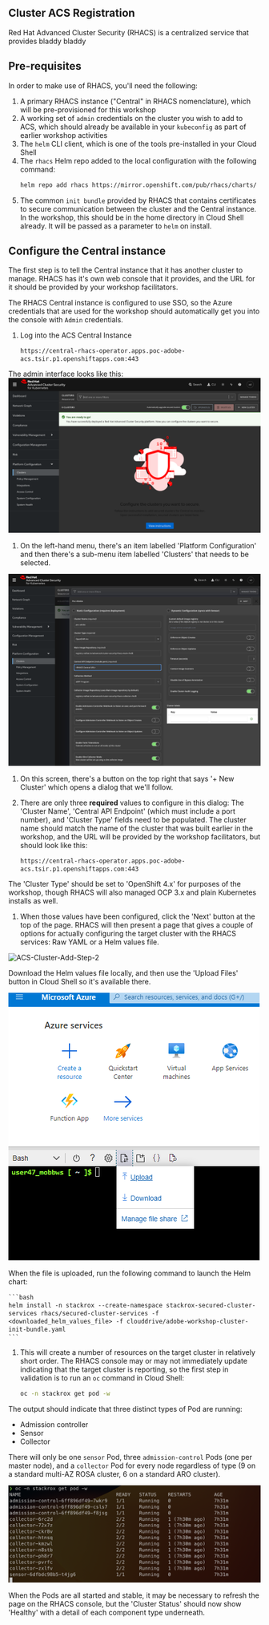 ## Cluster ACS Registration

Red Hat Advanced Cluster Security (RHACS) is a centralized service that provides bladdy bladdy


## Pre-requisites

In order to make use of RHACS, you'll need the following:

1. A primary RHACS instance ("Central" in RHACS nomenclature), which will be pre-provisioned for this workshop
1. A working set of `admin` credentials on the cluster you wish to add to ACS, which should already be available in your `kubeconfig` as part of earlier workshop activities
1. The `helm` CLI client, which is one of the tools pre-installed in your Cloud Shell
1. The `rhacs` Helm repo added to the local configuration with the following command:
    ```bash
    helm repo add rhacs https://mirror.openshift.com/pub/rhacs/charts/
    ```
1. The common `init bundle` provided by RHACS that contains certificates to secure communication between the cluster and the Central instance. In the workshop, this should be in the home directory in Cloud Shell already. It will be passed as a parameter to `helm` on install.

## Configure the Central instance

The first step is to tell the Central instance that it has another cluster to manage. RHACS has it's own web console that it provides, and the URL for it should be provided by your workshop facilitators.

The RHACS Central instance is configured to use SSO, so the Azure credentials that are used for the workshop should automatically get you into the console with `Admin` credentials.

1. Log into the ACS Central Instance

    ```
    https://central-rhacs-operator.apps.poc-adobe-acs.tsir.p1.openshiftapps.com:443
    ```

The admin interface looks like this: ![ACS-Console](acs-cluster-home.png)

1. On the left-hand menu, there's an item labelled 'Platform Configuration' and then there's a sub-menu item labelled 'Clusters' that needs to be selected.

![ACS-Cluster-Add-Step-1](acs-cluster-step-1.png)

1. On this screen, there's a button on the top right that says '+ New Cluster' which opens a dialog that we'll follow.

1. There are only three **required** values to configure in this dialog: The 'Cluster Name', 'Central API Endpoint' (which must include a port number), and 'Cluster Type' fields need to be populated. The cluster name should match the name of the cluster that was built earlier in the workshop, and the URL will be provided by the workshop facilitators, but should look like this:

    ```
    https://central-rhacs-operator.apps.poc-adobe-acs.tsir.p1.openshiftapps.com:443
    ```

The 'Cluster Type' should be set to 'OpenShift 4.x' for purposes of the workshop, though RHACS will also managed OCP 3.x and plain Kubernetes installs as well.

1. When those values have been configured, click the 'Next' button at the top of the page. RHACS will then present a page that gives a couple of options for actually configuring the target cluster with the RHACS services: Raw YAML or a Helm values file. 

![ACS-Cluster-Add-Step-2](acs-cluster-step2.png)

Download the Helm values file locally, and then use the 'Upload Files' button in Cloud Shell so it's available there. 

![ACS-File-Upload-Button](acs-upload.png)

When the file is uploaded, run the following command to launch the Helm chart:

    ```bash
    helm install -n stackrox --create-namespace stackrox-secured-cluster-services rhacs/secured-cluster-services -f <downloaded_helm_values_file> -f clouddrive/adobe-workshop-cluster-init-bundle.yaml
    ```

1. This will create a number of resources on the target cluster in relatively short order. The RHACS console may or may not immediately update indicating that the target cluster is reporting, so the first step in validation is to run an `oc` command in Cloud Shell:

    ```bash
    oc -n stackrox get pod -w
    ```

The output should indicate that three distinct types of Pod are running:

- Admission controller
- Sensor
- Collector

There will only be one `sensor` Pod, three `admission-control` Pods (one per master node), and a `collector` Pod for every node regardless of type (9 on a standard multi-AZ ROSA cluster, 6 on a standard ARO cluster).

![ACS-oc-output](acs-oc-output.png)

When the Pods are all started and stable, it may be necessary to refresh the page on the RHACS console, but the 'Cluster Status' should now show 'Healthy' with a detail of each component type underneath.




